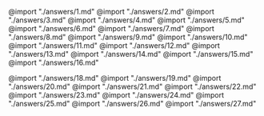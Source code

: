 @import "./answers/1.md"
@import "./answers/2.md"
@import "./answers/3.md"
@import "./answers/4.md"
@import "./answers/5.md"
@import "./answers/6.md"
@import "./answers/7.md"
@import "./answers/8.md"
@import "./answers/9.md"
@import "./answers/10.md"
@import "./answers/11.md"
@import "./answers/12.md"
@import "./answers/13.md"
@import "./answers/14.md"
@import "./answers/15.md"
@import "./answers/16.md"

@import "./answers/18.md"
@import "./answers/19.md"
@import "./answers/20.md"
@import "./answers/21.md"
@import "./answers/22.md"
@import "./answers/23.md"
@import "./answers/24.md"
@import "./answers/25.md"
@import "./answers/26.md"
@import "./answers/27.md"
